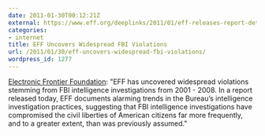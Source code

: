 ```yaml
---
date: 2011-01-30T00:12:21Z
external: https://www.eff.org/deeplinks/2011/01/eff-releases-report-detailing-fbi-intelligence
categories:
- internet
title: EFF Uncovers Widespread FBI Violations
url: /2011/01/30/eff-uncovers-widespread-fbi-violations/
wordpress_id: 1277
---
```


<a href="https://www.eff.org/deeplinks/2011/01/eff-releases-report-detailing-fbi-intelligence">Electronic Frontier Foundation</a>: "EFF has uncovered widespread violations stemming from FBI intelligence investigations from 2001 - 2008. In a report released today, EFF documents alarming trends in the Bureau’s intelligence investigation practices, suggesting that FBI intelligence investigations have compromised the civil liberties of American citizens far more frequently, and to a greater extent, than was previously assumed."
